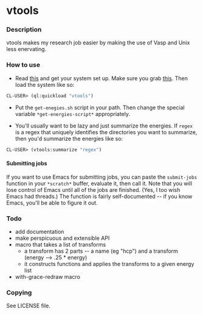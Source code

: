 # vtools

### Description
vtools makes my research job easier by making the use of Vasp and Unix less enervating.

### How to use
- Read [this](http://xach.livejournal.com/278047.html?thread=674335) and get your system set up. Make sure you grab [this](https://github.com/quicklisp/quicklisp-slime-helper). Then load the system like so:
``` cl
CL-USER> (ql:quickload "vtools")
```
- Put the `get-enegies.sh` script in your path. Then change the special variable `*get-energies-script*` appropriately.

- You'll usually want to be lazy and just summarize the energies. If `regex` is a regex that uniquely identifies the directories you want to summarize, then you'd summarize the energies like so:
``` cl
CL-USER> (vtools:summarize "regex")
```

#### Submitting jobs
If you want to use Emacs for submitting jobs, you can paste the `submit-jobs` function in your `*scratch*` buffer, evaluate it, then call it. Note that you will lose control of Emacs until all of the jobs are finished. (Yes, I too wish Emacs had threads.) The function is fairly self-documented -- if you know Emacs, you'll be able to figure it out.

   
### Todo
- add documentation
- make perspicuous and extensible API
- macro that takes a list of transforms
    - a transform has 2 parts -- a name (eg "hcp") and a transform (energy --> .25 * energy)
    - it constructs functions and applies the transforms to a given energy list
- with-grace-redraw macro

### Copying
See LICENSE file.



